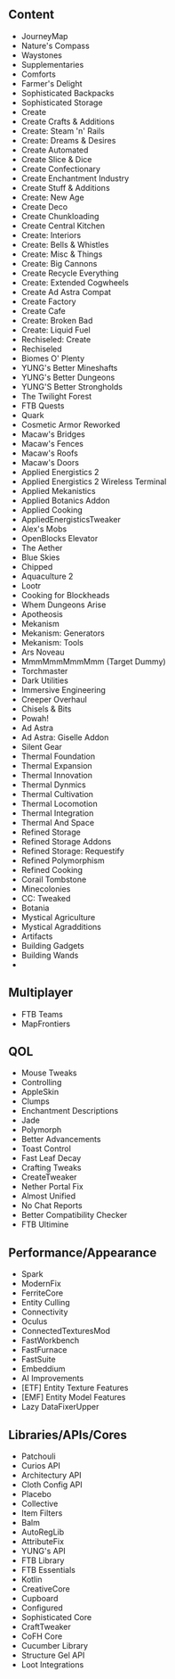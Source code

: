 ## Content
- JourneyMap
- Nature's Compass
- Waystones
- Supplementaries
- Comforts
- Farmer's Delight
- Sophisticated Backpacks
- Sophisticated Storage
- Create
- Create Crafts & Additions
- Create: Steam 'n' Rails
- Create: Dreams & Desires
- Create Automated
- Create Slice & Dice
- Create Confectionary
- Create Enchantment Industry
- Create Stuff & Additions
- Create: New Age
- Create Deco
- Create Chunkloading
- Create Central Kitchen
- Create: Interiors
- Create: Bells & Whistles
- Create: Misc & Things
- Create: Big Cannons
- Create Recycle Everything
- Create: Extended Cogwheels
- Create Ad Astra Compat
- Create Factory
- Create Cafe
- Create: Broken Bad
- Create: Liquid Fuel
- Rechiseled: Create
- Rechiseled
- Biomes O' Plenty
- YUNG's Better Mineshafts
- YUNG's Better Dungeons
- YUNG'S Better Strongholds
- The Twilight Forest
- FTB Quests
- Quark
- Cosmetic Armor Reworked
- Macaw's Bridges
- Macaw's Fences
- Macaw's Roofs
- Macaw's Doors
- Applied Energistics 2
- Applied Energistics 2 Wireless Terminal
- Applied Mekanistics
- Applied Botanics Addon
- Applied Cooking
- AppliedEnergisticsTweaker
- Alex's Mobs
- OpenBlocks Elevator
- The Aether
- Blue Skies
- Chipped
- Aquaculture 2
- Lootr
- Cooking for Blockheads
- Whem Dungeons Arise
- Apotheosis
- Mekanism
- Mekanism: Generators
- Mekanism: Tools
- Ars Noveau
- MmmMmmMmmMmm (Target Dummy)
- Torchmaster
- Dark Utilities
- Immersive Engineering
- Creeper Overhaul
- Chisels & Bits
- Powah!
- Ad Astra
- Ad Astra: Giselle Addon
- Silent Gear
- Thermal Foundation
- Thermal Expansion
- Thermal Innovation
- Thermal Dynmics
- Thermal Cultivation
- Thermal Locomotion
- Thermal Integration
- Thermal And Space
- Refined Storage
- Refined Storage Addons
- Refined Storage: Requestify
- Refined Polymorphism
- Refined Cooking
- Corail Tombstone
- Minecolonies
- CC: Tweaked
- Botania
- Mystical Agriculture
- Mystical Agradditions
- Artifacts
- Building Gadgets
- Building Wands
- 
## Multiplayer
- FTB Teams
- MapFrontiers
## QOL
- Mouse Tweaks
- Controlling
- AppleSkin
- Clumps
- Enchantment Descriptions
- Jade
- Polymorph
- Better Advancements
- Toast Control
- Fast Leaf Decay
- Crafting Tweaks
- CreateTweaker
- Nether Portal Fix
- Almost Unified
- No Chat Reports
- Better Compatibility Checker
- FTB Ultimine
## Performance/Appearance
- Spark
- ModernFix
- FerriteCore
- Entity Culling
- Connectivity
- Oculus
- ConnectedTexturesMod
- FastWorkbench
- FastFurnace
- FastSuite
- Embeddium
- AI Improvements
- [ETF] Entity Texture Features
- [EMF] Entity Model Features
- Lazy DataFixerUpper
## Libraries/APIs/Cores
- Patchouli
- Curios API
- Architectury API
- Cloth Config API
- Placebo
- Collective
- Item Filters
- Balm
- AutoRegLib
- AttributeFix
- YUNG's API
- FTB Library
- FTB Essentials
- Kotlin
- CreativeCore
- Cupboard
- Configured
- Sophisticated Core
- CraftTweaker
- CoFH Core
- Cucumber Library
- Structure Gel API
- Loot Integrations
